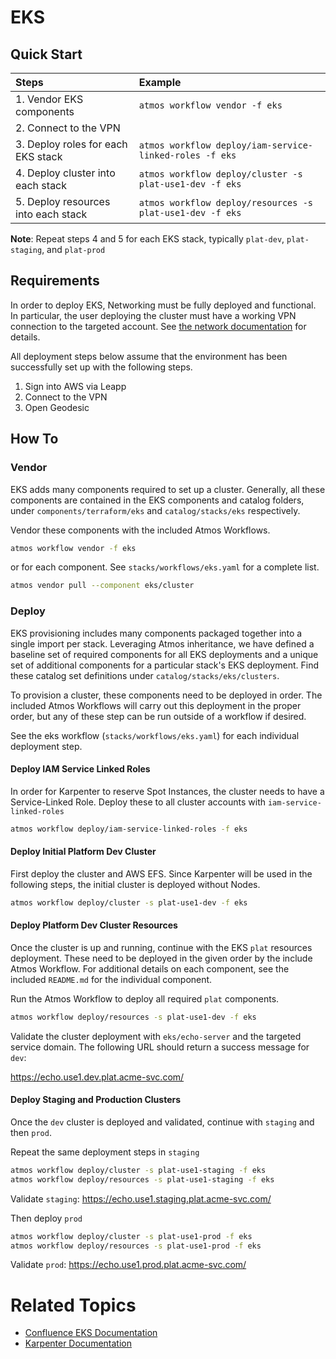# EKS

## Quick Start

| Steps                               | Example                                                   |
| :---------------------------------- | :-------------------------------------------------------- |
| 1. Vendor EKS components            | `atmos workflow vendor -f eks`                            |
| 2. Connect to the VPN               |                                                           |
| 3. Deploy roles for each EKS stack  | `atmos workflow deploy/iam-service-linked-roles -f eks`   |
| 4. Deploy cluster into each stack   | `atmos workflow deploy/cluster -s plat-use1-dev -f eks`   |
| 5. Deploy resources into each stack | `atmos workflow deploy/resources -s plat-use1-dev -f eks` |

**Note**: Repeat steps 4 and 5 for each EKS stack, typically `plat-dev`, `plat-staging`, and `plat-prod`

## Requirements

In order to deploy EKS, Networking must be fully deployed and functional. In particular, the user deploying the cluster
must have a working VPN connection to the targeted account. See
[the network documentation](https://docs.cloudposse.com/reference-architecture/setup/network/) for details.

All deployment steps below assume that the environment has been successfully set up with the following steps.

1. Sign into AWS via Leapp
1. Connect to the VPN
1. Open Geodesic

## How To

### Vendor

EKS adds many components required to set up a cluster. Generally, all these components are contained in the EKS
components and catalog folders, under `components/terraform/eks` and `catalog/stacks/eks` respectively.

Vendor these components with the included Atmos Workflows.

```bash
atmos workflow vendor -f eks
```

or for each component. See `stacks/workflows/eks.yaml` for a complete list.

```bash
atmos vendor pull --component eks/cluster
```

### Deploy

EKS provisioning includes many components packaged together into a single import per stack. Leveraging Atmos
inheritance, we have defined a baseline set of required components for all EKS deployments and a unique set of
additional components for a particular stack's EKS deployment. Find these catalog set definitions under
`catalog/stacks/eks/clusters`.

To provision a cluster, these components need to be deployed in order. The included Atmos Workflows will carry out this
deployment in the proper order, but any of these step can be run outside of a workflow if desired.

See the eks workflow (`stacks/workflows/eks.yaml`) for each individual deployment step.

#### Deploy IAM Service Linked Roles

In order for Karpenter to reserve Spot Instances, the cluster needs to have a Service-Linked Role. Deploy these to all
cluster accounts with `iam-service-linked-roles`

```bash
atmos workflow deploy/iam-service-linked-roles -f eks
```

#### Deploy Initial Platform Dev Cluster

First deploy the cluster and AWS EFS. Since Karpenter will be used in the following steps, the initial cluster is
deployed without Nodes.

```bash
atmos workflow deploy/cluster -s plat-use1-dev -f eks
```

#### Deploy Platform Dev Cluster Resources

Once the cluster is up and running, continue with the EKS `plat` resources deployment. These need to be deployed in the
given order by the include Atmos Workflow. For additional details on each component, see the included `README.md` for
the individual component.

Run the Atmos Workflow to deploy all required `plat` components.

```bash
atmos workflow deploy/resources -s plat-use1-dev -f eks
```

Validate the cluster deployment with `eks/echo-server` and the targeted service domain. The following URL should return
a success message for `dev`:

https://echo.use1.dev.plat.acme-svc.com/

#### Deploy Staging and Production Clusters

Once the `dev` cluster is deployed and validated, continue with `staging` and then `prod`.

Repeat the same deployment steps in `staging`

```bash
atmos workflow deploy/cluster -s plat-use1-staging -f eks
atmos workflow deploy/resources -s plat-use1-staging -f eks
```

Validate `staging`: https://echo.use1.staging.plat.acme-svc.com/

Then deploy `prod`

```bash
atmos workflow deploy/cluster -s plat-use1-prod -f eks
atmos workflow deploy/resources -s plat-use1-prod -f eks
```

Validate `prod`: https://echo.use1.prod.plat.acme-svc.com/

# Related Topics

- [Confluence EKS Documentation](https://docs.cloudposse.com/components/category/eks/)
- [Karpenter Documentation](https://karpenter.sh/)
